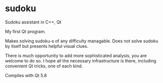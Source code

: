 # sudoku
Sudoku assistant in C++, Qt

My first Qt program.

Makes solving sudoku-s of any difficulty managable.
Does not solve sudoku by itself but presents helpful visual clues.

There is much opportunity to add more sophisticated analysis,
you are welcome to do so. I hope all the necessary infrastructure is there,
including convenient Qt tricks, one of each kind.

Compiles with Qt 5.8

